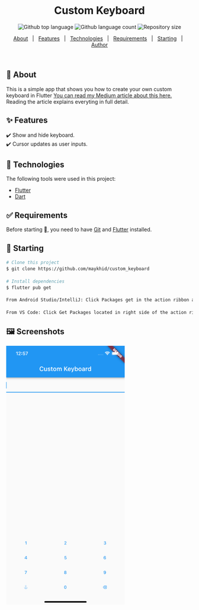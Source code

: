 <!-- <div align="center" id="top"> 
  <img src="./.github/app.gif" alt="Custom Keyboard" />
 -->
  &#xa0;

  <!-- <a href="https://word_translator.netlify.app">Demo</a> -->
</div>

<h1 align="center">Custom Keyboard</h1>

<p align="center">
  <img alt="Github top language" src="https://img.shields.io/github/languages/top/maykhid/word_translator?color=56BEB8">

  <img alt="Github language count" src="https://img.shields.io/github/languages/count/maykhid/word_translator?color=56BEB8">

  <img alt="Repository size" src="https://img.shields.io/github/repo-size/maykhid/word_translator?color=56BEB8">

<!--   <img alt="License" src="https://img.shields.io/github/license/maykhid/word_translator?color=56BEB8"> -->

  <!-- <img alt="Github issues" src="https://img.shields.io/github/issues/{{YOUR_GITHUB_USERNAME}}/word_translator?color=56BEB8" /> -->

  <!-- <img alt="Github forks" src="https://img.shields.io/github/forks/{{YOUR_GITHUB_USERNAME}}/word_translator?color=56BEB8" /> -->

  <!-- <img alt="Github stars" src="https://img.shields.io/github/stars/{{YOUR_GITHUB_USERNAME}}/word_translator?color=56BEB8" /> -->
</p>

<!-- Status -->

<!-- <h4 align="center"> 
	🚧  Word_translator 🚀 Under construction...  🚧
</h4> 

<hr> -->

<p align="center">
  <a href="#dart-about">About</a> &#xa0; | &#xa0; 
  <a href="#sparkles-features">Features</a> &#xa0; | &#xa0;
  <a href="#rocket-technologies">Technologies</a> &#xa0; | &#xa0;
  <a href="#white_check_mark-requirements">Requirements</a> &#xa0; | &#xa0;
  <a href="#checkered_flag-starting">Starting</a> &#xa0; | &#xa0;
<!--   <a href="#memo-license">License</a> &#xa0; | &#xa0; -->
  <a href="https://github.com/maykhid" target="_blank">Author</a>
</p>

<br>

## :dart: About ##

This is a simple app that shows you how to create your own custom keyboard in Flutter <a href="https://medium.com/@henryifebunandu/create-custom-keyboard-for-your-flutter-app-20926a0aaf19" target="_blank"> You can read my Medium article about this here.</a> Reading the article explains everyting in full detail.

## :sparkles: Features ##

:heavy_check_mark: Show and hide keyboard.\
:heavy_check_mark: Cursor updates as user inputs.
<!-- :heavy_check_mark: Feature 3; -->

## :rocket: Technologies ##

The following tools were used in this project:

- [Flutter](https://flutter.dev/)
- [Dart](https://flutter.dev/)

<!-- - [Node.js](https://nodejs.org/en/)
- [React](https://pt-br.reactjs.org/)
- [React Native](https://reactnative.dev/) -->

## :white_check_mark: Requirements ##

Before starting :checkered_flag:, you need to have [Git](https://git-scm.com) and [Flutter](https://flutter.dev) installed.

## :checkered_flag: Starting ##

```bash
# Clone this project
$ git clone https://github.com/maykhid/custom_keyboard

# Install dependencies
$ flutter pub get

From Android Studio/IntelliJ: Click Packages get in the action ribbon at the top of pubspec.yaml.

From VS Code: Click Get Packages located in right side of the action ribbon at the top of pubspec.yaml.

```

## 🖼️ Screenshots ##
<p float="left">
  <img src= "https://github.com/maykhid/custom_keyboard/blob/master/lib/images/screenshot~2.jpg?raw=true" width="320" height="700" />
  
</p>
<!-- 
## :memo: License ##![Simulator Screen Shot - iPhone 12 Pro - 2022-10-21 at 03 25 07](https://user-images.githubusercontent.com/54851623/197097148-203db6e1-8bf4-48ff-bc02-50f317ee244f.png)![Simulator Screen Shot - iPhone 12 Pro ![Simulator Screen Shot - iPhone 12 Pro - 2022-10-21 at 03 26 20](https://user-images.githubusercontent.com/54851623/197097279-cbdfe44d-12c2-4511-a1b6-010c38f83a65.png)
- 2022-10-21 at 03 26 12](https://user-images.githubusercontent.com/54851623/197097239-6f4a2b21-bded-439c-8945-92f705b1cb24.png)



This project is under license from MIT. For more details, see the [LICENSE](LICENSE.md) file. -->


Made with :heart: by <a href="https://github.com/maykhid" target="_blank">maykhid</a>

&#xa0;

<!-- <a href="#top">Back to top</a> -->
